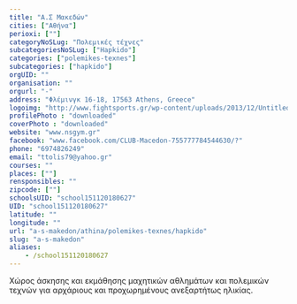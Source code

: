 ```yaml
---
title: "Α.Σ Μακεδών"
cities: ["Αθήνα"]
perioxi: [""]
categoryNoSLug: "Πολεμικές τέχνες"
subcategoriesNoSLug: ["Hapkido"]
categories: ["polemikes-texnes"]
subcategories: ["hapkido"]
orgUID: ""
organisation: ""
orgurl: "-"
address: "Φλέμινγκ 16-18, 17563 Athens, Greece"
logoimg: "http://www.fightsports.gr/wp-content/uploads/2013/12/Untitled-5-306x250.jpg"
profilePhoto : "downloaded"
coverPhoto : "downloaded"
website: "www.nsgym.gr"
facebook: "www.facebook.com/CLUB-Macedon-755777784544630/?"
phone: "6974826249"
email: "ttolis79@yahoo.gr"
courses: ""
places: [""]
rensponsibles: ""
zipcode: [""]
schoolsUID: "school151120180627"
UID: "school151120180627"
latitude: ""
longitude: ""
url: "a-s-makedon/athina/polemikes-texnes/hapkido"
slug: "a-s-makedon"
aliases:
    - /school151120180627
---
```



Χώρος άσκησης και εκμάθησης μαχητικών αθλημάτων και πολεμικών τεχνών για αρχάριους και προχωρημένους ανεξαρτήτως ηλικίας.

